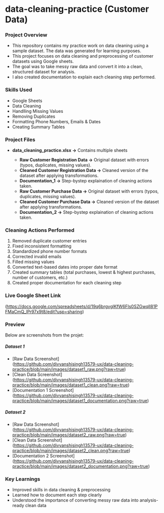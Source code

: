 # data-cleaning-practice (Customer Data)

### **Project Overview**
- This repository contains my practice work on data cleaning using a sample dataset. The data was generated for learning purposes.
- This project focuses on data cleaning and preprocessing of customer datasets using Google sheets.
- The goal was to take messy raw data and convert it into a clean, structured dataset for analysis.
- I also created documentation to explain each cleaning step performed.
  
### **Skills Used**
- Google Sheets
- Data Cleaning
- Handlling Missing Values
- Removing Duplicates
- Formatting Phone Numbers, Emails & Dates
- Creating Summary Tables

### **Project Files**
- **data_cleaning_practice.xlsx ->** Contains multiple sheets
  
  - **Raw Customer Registration Data ->** Original dataset with errors (typos, duplicates, missing values).
  - **Cleaned Customer Registration Data ->** Cleaned version of the dataset after applying transformations.
  - **Documentation_1 ->** Step-bystep explaination of cleaning actions taken.
  - **Raw Customer Purchase Data ->** Original dataset with errors (typos, duplicates, missing values).
  - **Cleaned Customer Purchase Data ->** Cleaned version of the dataset after applying transformations.
  - **Documentation_2 ->** Step-bystep explaination of cleaning actions taken.

### **Cleaning Actions Performed**
1. Removed duplicate customer entries
2. Fixed inconsistent formatting
3. Standardized phone number formats
4. Corrected invalid emails
5. Filled missing values
6. Converted text-based dates into proper date format
7. Created summary tables (total purchases, lowest & highest purchases, number of customers, etc.)
8. Created proper documentation for each cleaning step

### **Live Google Sheet Link**
(https://docs.google.com/spreadsheets/d/19q6brgvglKfW6FIs0SZGwqll81PFMaCmQ_lPr97x9t8/edit?usp=sharing)

### **Preview**
Below are screenshots from the projet:

##### **Dataset 1**
- [Raw Data Screenshot] <br>(https://github.com/divyanshisingh13579-ux/data-cleaning-practice/blob/main/images/dataset1_raw.png?raw=true)
- [Clean Data Screenshot] <br>(https://github.com/divyanshisingh13579-ux/data-cleaning-practice/blob/main/images/dataset1_clean.png?raw=true)
- [Documentation 1 Screenshot] <br>(https://github.com/divyanshisingh13579-ux/data-cleaning-practice/blob/main/images/dataset1_documentation.png?raw=true)

##### **Dataset 2**
- [Raw Data Screenshot] <br>(https://github.com/divyanshisingh13579-ux/data-cleaning-practice/blob/main/images/dataset2_raw.png?raw=true)
- [Clean Data Screenshot] <br>(https://github.com/divyanshisingh13579-ux/data-cleaning-practice/blob/main/images/dataset2_clean.png?raw=true)
- [Documentation 2 Screenshot] <br>(https://github.com/divyanshisingh13579-ux/data-cleaning-practice/blob/main/images/dataset2_documentation.png?raw=true)

### **Key Learnings**
- Improved skills in data cleaning & preprocessing
- Learned how to document each step clearly
- Understood the importance of converting messy raw data into analysis-ready clean data

